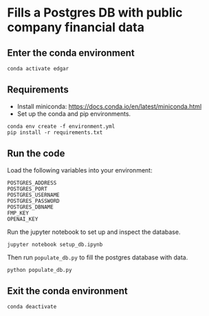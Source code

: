# Fills a Postgres DB with public company financial data

## Enter the conda environment
```
conda activate edgar
```

## Requirements
- Install miniconda: https://docs.conda.io/en/latest/miniconda.html
- Set up the conda and pip environments.
```
conda env create -f environment.yml
pip install -r requirements.txt
```

## Run the code
Load the following variables into your environment:
```
POSTGRES_ADDRESS
POSTGRES_PORT
POSTGRES_USERNAME
POSTGRES_PASSWORD
POSTGRES_DBNAME
FMP_KEY
OPENAI_KEY
```
Run the jupyter notebook to set up and inspect the database.
```
jupyter notebook setup_db.ipynb
```
Then run `populate_db.py` to fill the postgres database with data.
```
python populate_db.py
```

## Exit the conda environment
```
conda deactivate
```
